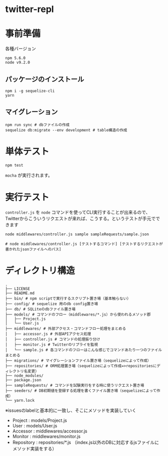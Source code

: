 # twitter-repl

# 事前準備
各種バージョン
```
npm 5.6.0
node v9.2.0
```

## パッケージのインストール
```shell
npm i -g sequelize-cli
yarn
```

## マイグレーション
```shell
npm run sync # dbファイルの作成
sequelize db:migrate --env development # table構造の作成
```

# 単体テスト
```
npm test
```
`mocha` が実行されます。


# 実行テスト

`controller.js` を `node` コマンドを使ってCLI実行することが出来るので、
Twitterからこういうリクエストが来れば、こうする。というテストが手元でできます

```shell
node middlewares/controller.js sample sampleRequests/sample.json

# node middlewares/controller.js [テストするコマンド] [テストするリクエストが書かれたjsonファイルへのパス]
```

# ディレクトリ構造

```
.
├── LICENSE
├── README.md
├── bin/ # npm scriptで実行するスクリプト置き場（基本触らない）
├── config/ # sequelize 用のdb config置き場
├── db/ # SQLiteのdbファイル置き場
├── models/ # コマンドのフロー（middlewares/*.js）から使われるメソッド郡
│   ├── Project.js
│   └── User.js
├── middlewares/ # 外部アクセス・コマンドフロー処理をまとめる
│   ├── accessor.js # 外部APIアクセス処理
│   ├── controller.js # コマンドの処理振り分け
│   ├── monitor.js # Twitterのリプライを監視
│   └── sample.js # 各コマンドのフローはこんな感じでコマンドあたり一つのファイルまとめる
├── migrations/ # マイグレーションファイル置き場（sequelizeによって作成）
├── repositories/ # ORM処理置き場（sequelizeによって作成=>repositoriesにディレクトリ名変更）
├── node_modules/ 
├── package.json
├── sampleRequests/ # コマンドを試験実行をする時に使うリクエスト置き場
├── seeders/ # DB初期値を登録する処理を書くファイル置き場（sequelizeによって作成）
└── yarn.lock
```

※issuesのlabelと基本的に一致し、そこにメソッドを実装していく

- Project : models/Project.js
- User : models/User.js
- Accessor : middlewares/accessor.js
- Monitor : middlewares/monitor.js
- Repository : repositories/*.js （index.js以外のDBに対応するjsファイルにメソッド実装をする）
